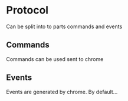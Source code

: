 # Protocol

Can be split into to parts commands and events

## Commands

Commands can be used sent to chrome


## Events

Events are generated by chrome. By default...

